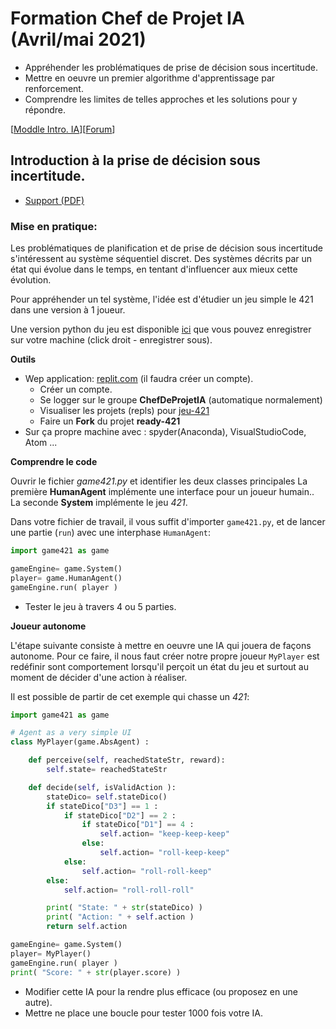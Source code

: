 # Formation Chef de Projet IA (Avril/mai 2021)

- Appréhender les problématiques de prise de décision sous incertitude.
- Mettre en oeuvre un premier algorithme d'apprentissage par renforcement.
- Comprendre les limites de telles approches et les solutions pour y répondre.

[[Moddle Intro. IA](https://ftlv.imt-lille-douai.fr/course/view.php?id=9&section=2)][[Forum](https://ftlv.imt-lille-douai.fr/mod/forum/view.php?id=715)]

## Introduction à la prise de décision sous incertitude.

- [Support (PDF)](https://raw.githubusercontent.com/ceri-num/module-DUU/master/notions/intro.pdf)

### Mise en pratique:

Les problématiques de planification et de prise de décision sous incertitude s'intéressent au système séquentiel discret.
Des systèmes décrits par un état qui évolue dans le temps, en tentant d'influencer aux mieux cette évolution.

Pour appréhender un tel système, l'idée est d'étudier un jeu simple le 421 dans une version à $1$ joueur.

Une version python du jeu est disponible [ici](https://raw.githubusercontent.com/ceri-num/module-DUU/master/codes/game421.py) que vous pouvez enregistrer sur votre machine (click droit - enregistrer sous).

**Outils**

- Wep application: [replit.com](https://replit.com/teams/join/pwhevmtommdkmcicakakdxtqprvuncig-ChefProjetIA21) (il faudra créer un compte).
  * Créer un compte.
  * Se logger sur le groupe **ChefDeProjetIA** (automatique normalement)
  * Visualiser les projets (repls) pour [jeu-421](https://replit.com/repls/@ChefProjetIA21/jeu-421)
  * Faire un **Fork** du projet **ready-421**
- Sur ça propre machine avec : spyder(Anaconda), VisualStudioCode, Atom ... 

**Comprendre le code**

Ouvrir le fichier *game421.py* et identifier les deux classes principales
La première **HumanAgent** implémente une interface pour un joueur humain..
La seconde **System** implémente le jeu *421*.

Dans votre fichier de travail, il vous suffit d'importer `game421.py`, et de lancer une partie (`run`) avec une interphase `HumanAgent`:

```python
import game421 as game

gameEngine= game.System()
player= game.HumanAgent()
gameEngine.run( player )
```

- Tester le jeu à travers 4 ou 5 parties.

**Joueur autonome**

L'étape suivante consiste à mettre en oeuvre une IA qui jouera de façons autonome. 
Pour ce faire, il nous faut créer notre propre joueur `MyPlayer` est redéfinir sont comportement lorsqu'il perçoit un état du jeu et surtout au moment de décider d'une action à réaliser.

Il est possible de partir de cet exemple qui chasse un *421*: 

```python
import game421 as game

# Agent as a very simple UI
class MyPlayer(game.AbsAgent) :

    def perceive(self, reachedStateStr, reward):
        self.state= reachedStateStr

    def decide(self, isValidAction ):
        stateDico= self.stateDico()
        if stateDico["D3"] == 1 :
            if stateDico["D2"] == 2 :
                if stateDico["D1"] == 4 :
                    self.action= "keep-keep-keep"
                else: 
                    self.action= "roll-keep-keep"
            else: 
                self.action= "roll-roll-keep"
        else: 
            self.action= "roll-roll-roll"

        print( "State: " + str(stateDico) )
        print( "Action: " + self.action )
        return self.action

gameEngine= game.System()
player= MyPlayer()
gameEngine.run( player )
print( "Score: " + str(player.score) )
```

- Modifier cette IA pour la rendre plus efficace (ou proposez en une autre).
- Mettre ne place une boucle pour tester 1000 fois votre IA.
